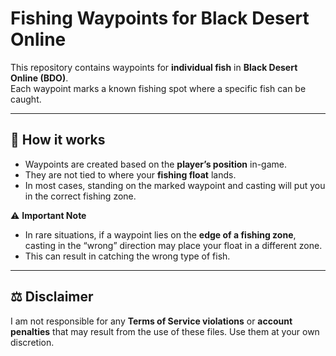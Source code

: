 # Fishing Waypoints for Black Desert Online

This repository contains waypoints for **individual fish** in **Black Desert Online (BDO)**.  
Each waypoint marks a known fishing spot where a specific fish can be caught.

---

## 📌 How it works
- Waypoints are created based on the **player’s position** in-game.  
- They are not tied to where your **fishing float** lands.  
- In most cases, standing on the marked waypoint and casting will put you in the correct fishing zone.  

⚠️ **Important Note**  
- In rare situations, if a waypoint lies on the **edge of a fishing zone**, casting in the “wrong” direction may place your float in a different zone.  
- This can result in catching the wrong type of fish.  

---

## ⚖️ Disclaimer
I am not responsible for any **Terms of Service violations** or **account penalties** that may result from the use of these files. Use them at your own discretion.
